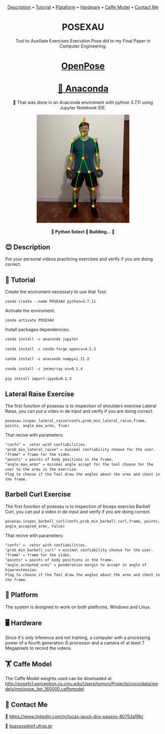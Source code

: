 <p align="center">
  <a href="#blush-description">Description</a> •
  <a href="#book-tutorial">Tutorial</a> •
  <a href="#handshake-platform">Plataform</a> •  
  <a href="#desktop_computer-hardware">Hardware</a> •
  <a href="#weight_lifting-caffe-model">Caffe Model</a> •
  <a href="#art-contact-me">Contact Me</a>
</p>

<h1 align="center">POSEXAU</h1>

<p align="center">Tool to Auxiliate Exercises Execution Pose did to my Final Paper in Computer Engineering.</p>
<h1 align="center">
    <a href="https://github.com/CMU-Perceptual-Computing-Lab/openpose">OpenPose</a>
</h1>
<h1 align="center">
    <a href="https://www.anaconda.com/">🐍 Anaconda</a>
</h1>
<p align="center">🚀 That was done in an Anaconda enviroment with python 3.7.11 using Jupyter Notebook IDE.</p>

<p align="center">
<img src="./images/keypoints.jpg" width="300" height="350" align="center" alt="exemplo imagem">
</p>
<h4 align="center"> 
	🚧  Python Select 🚀 Building...  🚧
</h4>

## :blush: **Description**

Put your personal vídeos practicing exercises and verify if you are doing correct.

## :book: **Tutorial**

Create the enviroment necessary to use that Tool.
```
conda create --name POSEXAU python=3.7.11
```

Activate the enviroment:
```
conda activate POSEXAU
```

Install packages dependencies:
```
conda install -c anaconda jupyter

conda install -c conda-forge opencv=4.5.3

conda install -c anaconda numpy=1.21.2

conda install -c jmcmurray os=0.1.4

pip install import-ipynb=0.1.3
```


## **Lateral Raise Exercise**

The first function of posexau is to inspection of shoulders exercise Lateral Raise, you can put a video in de input and verify if you are doing correct. 


```
posexau.inspec_lateral_raise(confs,prob_min_lateral_raise,frame, points, angle_max_arms, True)
```

That recive with parameters:

```
"confs" =  vetor with confiabilities.
"prob_min_lateral_raise" = minimal confiability choose for the user.
"frame" = frame for the video.
"points" = points of body positions in the frame.
"angle_max_arms" = minimal angle accept for the tool choose for the user to the arms in the exercise.
Flag to choose if the Tool draw the angles about the arms and chest in the frame.
```

## **Barbell Curl Exercise**

The first function of posexau is to inspection of biceps exercise Barbell Curl, you can put a video in de input and verify if you are doing correct. 


```
posexau.inspec_barbell_curl(confs,prob_min_barbell_curl,frame, points, angle_accepted_arms, False)
```

That recive with parameters:

```
"confs" =  vetor with confiabilities.
"prob_min_barbell_curl" = minimal confiability choose for the user.
"frame" = frame for the video.
"points" = points of body positions in the frame.
"angle_accepted_arms" = ponderation margin to accept in angle of hiperextension.
Flag to choose if the Tool draw the angles about the arms and chest in the frame.
```

## :handshake: **Platform**

The system is designed to work on both platforms, Windows and Linux. 

## :desktop_computer: **Hardware**
Since it's only inference and not training, a computer with a processing power of a fourth generation i5 processor and a camera of at least 7 Megapixels to record the videos.

## :weight_lifting: **Caffe Model**
The Caffe Model weights used can be dowloaded at
http://posefs1.perception.cs.cmu.edu/Users/tsimon/Projects/coco/data/models/mpi/pose_iter_160000.caffemodel

## :art: **Contact Me**
🔗 https://www.linkedin.com/in/lucas-lauck-dos-passos-80753a19b/

📧 llpassos@inf.ufrgs.br
